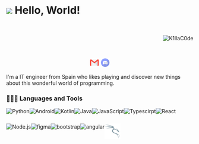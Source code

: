 # <img src="https://media.giphy.com/media/03CFrhn4mtBd0TNthB/giphy.gif" width="100"/> Hello, World!

<br>
<p align="right"> <img src="https://komarev.com/ghpvc/?username=K1llaC0de" alt="K1llaC0de" /> </p>
</br>

<p align="center">
      <a href="mailto:lauracode00@gmail.com" target="_blank"><img alt="Gmail" src="assets/gmail.svg" height="25px"/></a>
      <a href="http://discord.com/users/mamb4negra" target="_blank"><img alt="Discord" src="assets/discord.svg" height="25px"/></a>
</p>


I'm a IT engineer from Spain who likes playing and discover new things about this wonderful world of programming.

  
### 👨🏻‍💻 Languages and Tools
<p align="left">
<a href="https://www.python.org" target="_blank"><img align="left" alt="Python" height ="42px" src="https://raw.githubusercontent.com/rahul-jha98/github_readme_icons/main/language_and_tools/square/python/python.svg"></a>
<a href="https://developer.android.com" target="_blank"> <img align="left" alt="Android" height ="42px" src="https://raw.githubusercontent.com/rahul-jha98/github_readme_icons/main/language_and_tools/square/android/android.svg"> </a>
<a href="https://kotlinlang.org" target="_blank"><img align="left" alt="Kotlin" height ="42px" src="https://raw.githubusercontent.com/rahul-jha98/github_readme_icons/main/language_and_tools/square/kotlin/kotlin.svg"></a>
<a href="https://www.java.com" target="_blank"><img align="left" alt="Java" height ="42px" src="https://raw.githubusercontent.com/rahul-jha98/github_readme_icons/main/language_and_tools/square/java/java.svg"></a>
<a href="https://developer.mozilla.org/en-US/docs/Web/JavaScript" target="_blank"> <img align="left" alt="JavaScript" height ="42px"  src="https://raw.githubusercontent.com/rahul-jha98/github_readme_icons/main/language_and_tools/square/javascript/javascript.svg"> </a>
<a href="https://www.typescriptlang.org/" target="_blank"><img align="left" alt="Typescirpt" height ="42px" src="https://raw.githubusercontent.com/rahul-jha98/github_readme_icons/main/language_and_tools/square/typescript/typescript.svg"></a>
<a href="https://reactjs.org/" target="_blank"> <img align="left" alt="React" height ="42px" src="https://raw.githubusercontent.com/rahul-jha98/github_readme_icons/main/language_and_tools/square/react/react.svg"></a>
<a href="https://nodejs.org" target="_blank"><img align="left" alt="Node.js" height ="42px" src="https://raw.githubusercontent.com/rahul-jha98/github_readme_icons/main/language_and_tools/square/node/node.svg"></a>
<a href="https://www.figma.com/" target="_blank"> <img align="left" alt="figma" height='42px' src="https://raw.githubusercontent.com/rahul-jha98/github_readme_icons/main/language_and_tools/square/figma/figma.svg" /> </a>
<a href="https://getbootstrap.com/" target="_blank"> <img align="left" alt="bootstrap" height='42px' src="https://raw.githubusercontent.com/rahul-jha98/github_readme_icons/main/language_and_tools/square/bootstrap/bootstrap.svg"/></a>
<a href="https://docs.angular.lat/" target="_blank"> <img align="left" alt="angular" height='42px' src="https://raw.githubusercontent.com/rahul-jha98/github_readme_icons/main/language_and_tools/square/angular/angular.svg"/></a>
<a href="https://www.kali.org/" target="_blank"> <img align="left" alt="kali" height='42px' src="assets/icons8-kali-linux.svg"/></a>
<br>
</p>



